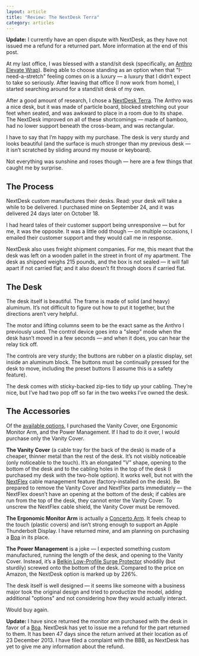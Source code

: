 ```yaml
---
layout: article
title: "Review: The NextDesk Terra"
category: articles
---
```


<div class="aside"><strong>Update:</strong> I currently have an open dispute with NextDesk, as they have not issued me a refund for a returned part. More information at the end of this post.</div>

At my last office, I was blessed with a stand/sit desk (specifically, an [Anthro Elevate Wrap](http://www.anthro.com/families/elevate/elevate-wrap)). Being able to choose standing as an option when that "I-need-a-stretch" feeling comes on is a luxury — a luxury that I didn’t expect to take so seriously. After leaving that office (I now work from home), I started searching around for a stand/sit desk of my own.

After a good amount of research, I chose a [NextDesk Terra](http://www.nextdesks.com/terra). The Anthro was a nice desk, but it was made of particle board, blocked stretching out your feet when seated, and was awkward to place in a room due to its shape. The NextDesk improved on all of these shortcomings — made of bamboo, had no lower support beneath the cross-beam, and was rectangular.

I have to say that I’m happy with my purchase. The desk is very sturdy and looks beautiful (and the surface is much stronger than my previous desk — it isn’t scratched by sliding around my mouse or keyboard).

Not everything was sunshine and roses though — here are a few things that caught me by surprise.

## The Process

NextDesk custom manufactures their desks. Read: your desk will take a while to be delivered. I purchased mine on September 24, and it was delivered 24 days later on October 18.

I had heard tales of their customer support being unresponsive — but for me, it was the opposite. It was a little odd though — on multiple occasions, I emailed their customer support and they would call me in response.

NextDesk also uses freight shipment companies. For me, this meant that the desk was left on a wooden pallet in the street in front of my apartment. The desk as shipped weighs 215 pounds, and the box is not sealed — it will fall apart if not carried flat; and it also doesn’t fit through doors if carried flat.

## The Desk

The desk itself is beautiful. The frame is made of solid (and heavy) aluminum. It’s not difficult to figure out how to put it together, but the directions aren’t very helpful.

The motor and lifting columns seem to be the exact same as the Anthro I previously used. The control device goes into a "sleep" mode when the desk hasn’t moved in a few seconds — and when it does, you can hear the relay tick off.

The controls are very sturdy; the buttons are rubber on a plastic display, set inside an aluminum block. The buttons must be continually pressed for the desk to move, including the preset buttons (I assume this is a safety feature).

The desk comes with sticky-backed zip-ties to tidy up your cabling. They’re nice, but I’ve had two pop off so far in the two weeks I’ve owned the desk.

## The Accessories

Of the [available options](http://www.nextdesks.com/options), I purchased the Vanity Cover, one Ergonomic Monitor Arm, and the Power Management. If I had to do it over, I would purchase only the Vanity Cover.

**The Vanity Cover** (a cable tray for the back of the desk) is made of a cheaper, thinner metal than the rest of the desk. It’s not visibly noticeable (only noticeable to the touch). It’s an elongated "V" shape, opening to the bottom of the desk and to the cabling holes in the top of the desk (I purchased my desk with the two-hole option). It works well, but not with the [NextFlex](http://www.nextdesks.com/features#nextflex) cable management feature (factory-installed on the desk). Be prepared to remove the Vanity Cover and NextFlex parts immediately — the NextFlex doesn’t have an opening at the bottom of the desk; if cables are run from the top of the desk, they cannot enter the Vanity Cover. To unscrew the NextFlex cable shield, the Vanity Cover must be removed.

**The Ergonomic Monitor Arm** is actually a [Concerto Arm](http://www.compxergonomx.com/c1.htm).  It feels cheap to the touch (plastic covers) and isn’t strong enough to support an Apple Thunderbolt Display. I have returned mine, and am planning on purchasing a [Boa](http://www.monitorsinmotion.com/store/product/3) in its place.

**The Power Management** is a joke — I expected something custom manufactured, running the length of the desk, and opening to the Vanity Cover. Instead, it’s a [Belkin Low-Profile Surge Protector](http://www.amazon.com/Belkin-4000-Joule-Surge-Protector/dp/B0015G0P2Q) shoddily (but sturdily) screwed onto the bottom of the desk. Compared to the price on Amazon, the NextDesk option is marked up by 226%.

The desk itself is well designed — it seems like someone with a business major took the original design and tried to productize the model, adding additional "options" and not considering how they would actually interact.

Would buy again.

<div class="aside"><strong>Update:</strong> I have since returned the monitor arm purchased with the desk in favor of a <a href="http://www.monitorsinmotion.com/store/product/3">Boa</a>. NextDesk has yet to issue me a refund for the part returned to them. It has been 47 days since the return arrived at their location as of <time datetime="2013-12-23T00:00:00-04:00">23 December 2013</time>. I have filed a complaint with the BBB, as NextDesk has yet to give me any information about the refund.</div>
